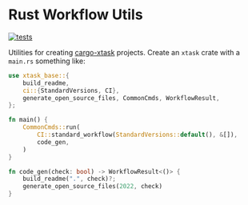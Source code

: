 # Rust Workflow Utils

[![tests](https://github.com/simon-bourne/rust-project/actions/workflows/tests.yml/badge.svg)](https://github.com/simon-bourne/rust-project/actions/workflows/tests.yml)

Utilities for creating [cargo-xtask](https://github.com/matklad/cargo-xtask) projects. Create an `xtask` crate with a `main.rs` something like:

```rust
use xtask_base::{
    build_readme,
    ci::{StandardVersions, CI},
    generate_open_source_files, CommonCmds, WorkflowResult,
};

fn main() {
    CommonCmds::run(
        CI::standard_workflow(StandardVersions::default(), &[]),
        code_gen,
    )
}

fn code_gen(check: bool) -> WorkflowResult<()> {
    build_readme(".", check)?;
    generate_open_source_files(2022, check)
}

```
